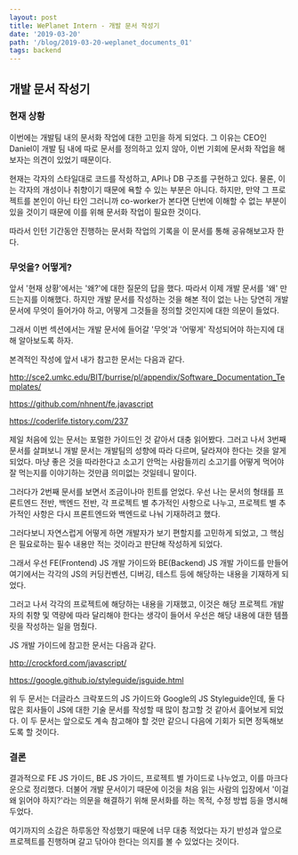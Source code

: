 ```yaml
---
layout: post
title: WePlanet Intern - 개발 문서 작성기
date: '2019-03-20'
path: '/blog/2019-03-20-weplanet_documents_01'
tags: backend
---
```


## 개발 문서 작성기

### 현재 상황

이번에는 개발팀 내의 문서화 작업에 대한 고민을 하게 되었다. 그 이유는 CEO인 Daniel이 개발 팀 내에 따로 문서를 정의하고 있지 않아, 이번 기회에 문서화 작업을 해보자는 의견이 있었기 때문이다.

현재는 각자의 스타일대로 코드를 작성하고, API나 DB 구조를 구현하고 있다. 물론, 이는 각자의 개성이나 취향이기 때문에 욕할 수 있는 부분은 아니다. 하지만, 만약 그 프로젝트를 본인이 아닌 타인 그러니까 co-worker가 본다면 단번에 이해할 수 없는 부분이 있을 것이기 때문에 이를 위해 문서화 작업이 필요한 것이다.

따라서 인턴 기간동안 진행하는 문서화 작업의 기록을 이 문서를 통해 공유해보고자 한다.

### 무엇을? 어떻게?

앞서 '현재 상황'에서는 '왜?'에 대한 질문의 답을 했다. 따라서 이제 개발 문서를 '왜' 만드는지를 이해했다. 하지만 개발 문서를 작성하는 것을 해본 적이 없는 나는 당연히 개발 문서에 무엇이 들어가야 하고, 어떻게 그것들을 정의할 것인지에 대한 의문이 들었다.

그래서 이번 섹션에서는 개발 문서에 들어갈 '무엇'과 '어떻게' 작성되어야 하는지에 대해 알아보도록 하자.

본격적인 작성에 앞서 내가 참고한 문서는 다음과 같다.

http://sce2.umkc.edu/BIT/burrise/pl/appendix/Software_Documentation_Templates/

https://github.com/nhnent/fe.javascript

https://coderlife.tistory.com/237

제일 처음에 있는 문서는 포멀한 가이드인 것 같아서 대충 읽어봤다. 그러고 나서 3번째 문서를 살펴보니 개발 문서는 개발팀의 성향에 따라 다르며, 달라져야 한다는 것을 알게되었다. 마냥 좋은 것을 따라한다고 소고기 안먹는 사람들끼리 소고기를 어떻게 먹어야 잘 먹는지를 이야기하는 것만큼 의미없는 것일테니 말이다.

그러다가 2번째 문서를 보면서 조금이나마 힌트를 얻었다. 우선 나는 문서의 형태를 프론트엔드 전반, 백엔드 전반, 각 프로젝트 별 추가적인 사항으로 나누고, 프로젝트 별 추가적인 사항은 다시 프론트엔드와 백엔드로 나눠 기재하려고 했다.

그러다보니 자연스럽게 어떻게 하면 개발자가 보기 편할지를 고민하게 되었고, 그 핵심은 필요로하는 필수 내용만 적는 것이라고 판단해 작성하게 되었다.

그래서 우선 FE\(Frontend\) JS 개발 가이드와 BE\(Backend\) JS 개발 가이드를 만들어 여기에서는 각각의 JS의 커딩컨벤션, 디버깅, 테스트 등에 해당하는 내용을 기재하게 되었다.

그러고 나서 각각의 프로젝트에 해당하는 내용을 기재했고, 이것은 해당 프로젝트 개발자의 취향 및 역량에 따라 달리해야 한다는 생각이 들어서 우선은 해당 내용에 대한 템플릿을 작성하는 일을 멈췄다.

JS 개발 가이드에 참고한 문서는 다음과 같다.

http://crockford.com/javascript/

https://google.github.io/styleguide/jsguide.html

위 두 문서는 더글라스 크락포드의 JS 가이드와 Google의 JS Styleguide인데, 둘 다 많은 회사들이 JS에 대한 기술 문서를 작성할 때 많이 참고할 것 같아서 흝어보게 되었다. 이 두 문서는 앞으로도 계속 참고해야 할 것만 같으니 다음에 기회가 되면 정독해보도록 할 것이다.

### 결론

결과적으로 FE JS 가이드, BE JS 가이드, 프로젝트 별 가이드로 나누었고, 이를 마크다운으로 정리했다. 더불어 개발 문서이기 때문에 이것을 처음 읽는 사람의 입장에서 '이걸 왜 읽어야 하지?'라는 의문을 해결하기 위해 문서화를 하는 목적, 수정 방법 등을 명시해두었다.

여기까지의 소감은 하루동안 작성했기 때문에 너무 대충 적었다는 자기 반성과 앞으로 프로젝트를 진행하며 갈고 닦아야 한다는 의지를 볼 수 있었다는 것이다.



